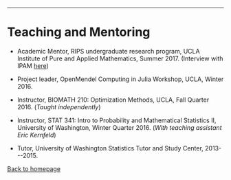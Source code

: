 ---

# [](#header-1)Teaching and Mentoring

* Academic Mentor, RIPS undergraduate research program, UCLA Institute of Pure and Applied Mathematics, Summer 2017. (Interview with IPAM [here](http://www.ipam.ucla.edu/interviews/5288/))

* Project leader, OpenMendel Computing in Julia Workshop, UCLA, Winter 2016.

* Instructor, BIOMATH 210: Optimization Methods, UCLA, Fall Quarter 2016. (_Taught independently_)

* Instructor, STAT 341: Intro to Probability and Mathematical Statistics II, University of Washington, Winter Quarter 2016. (_With teaching assistant Eric Kernfeld_)

* Tutor, University of Washington Statistics Tutor and Study Center, 2013---2015.

[Back to homepage](./)
